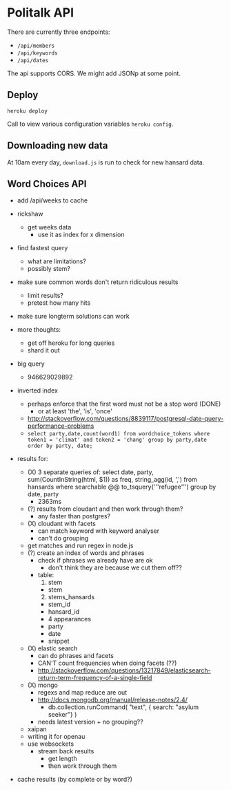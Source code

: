 # Politalk API

There are currently three endpoints: 

* `/api/members`
* `/api/keywords`
* `/api/dates`

The api supports CORS. We might add JSONp at some point.

## Deploy

`heroku deploy`

Call to view various configuration variables `heroku config`.

## Downloading new data

At 10am every day, `download.js` is run to check for new hansard data.

## Word Choices API

* add /api/weeks to cache

* rickshaw
  * get weeks data
    * use it as index for x dimension

* find fastest query 
  * what are limitations?
  * possibly stem?
* make sure common words don't return ridiculous results
  * limit results?
  * pretest how many hits
* make sure longterm solutions can work


* more thoughts:
  * get off heroku for long queries
  * shard it out

* big query
  * 946629029892

* inverted index
  * perhaps enforce that the first word must not be a stop word (DONE)
    * or at least 'the', 'is', 'once'
  * http://stackoverflow.com/questions/8839117/postgresql-date-query-performance-problems
  * `
    select party,date,count(word1) from wordchoice_tokens where token1
    = 'climat' and token2 = 'chang' group by party,date order by party, date;
    `

* results for:
    * (X) 3 separate queries of: select date, party, sum(CountInString(html, $1))
      as freq, string_agg(id, ',') from hansards where searchable @@
      to_tsquery('''refugee''') group by date, party
      * 2363ms 
    * (?) results from cloudant and then work through them?
      * any faster than postgres?
    * (X) cloudant with facets
      * can match keyword with keyword analyser
      * can't do grouping
    * get matches and run regex in node.js
    * (?) create an index of words and phrases
      * check if phrases we already have are ok
        * don't think they are because we cut them off??
      * table:
        1. stem
          * stem
        2. stems_hansards
          * stem_id
          * hansard_id
          * 4 appearances
          * party
          * date
          * snippet
    * (X) elastic search
      * can do phrases and facets
      * CAN'T count frequencies when doing facets (??)
      * http://stackoverflow.com/questions/13217849/elasticsearch-return-term-frequency-of-a-single-field
    * (X) mongo
      * regexs and map reduce are out
      * http://docs.mongodb.org/manual/release-notes/2.4/
        * db.collection.runCommand( "text", { search: "asylum seeker"} )
      * needs latest version + no grouping??
    * xaipan
    * writing it for openau
    * use websockets
      * stream back results
        * get length
        * then work through them
    
* cache results (by complete or by word?)
